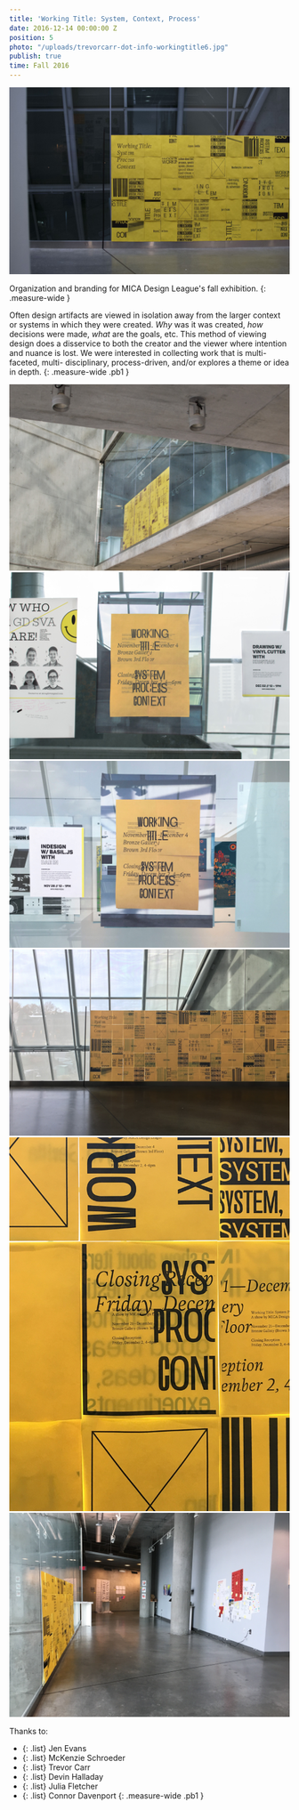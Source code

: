 ```yaml
---
title: 'Working Title: System, Context, Process'
date: 2016-12-14 00:00:00 Z
position: 5
photo: "/uploads/trevorcarr-dot-info-workingtitle6.jpg"
publish: true
time: Fall 2016
---
```


![a](/uploads/trevorcarr-dot-info-workingtitle1.jpg)

Organization and branding for MICA Design League's fall exhibition.
{: .measure-wide }

Often design artifacts are viewed in isolation away from the larger context or systems in which they were created. *Why* was it was created, *how* decisions were made, *what* are the goals, etc. This method of viewing design does a disservice to both the creator and the viewer where intention and nuance is lost. We were interested in collecting work that is multi-faceted, multi- disciplinary, process-driven, and/or explores a theme or idea in depth.
{: .measure-wide .pb1 }

![a](/uploads/trevorcarr-dot-info-workingtitle2.jpg)
![a](/uploads/trevorcarr-dot-info-workingtitle3.jpg)
![a](/uploads/trevorcarr-dot-info-workingtitle4.jpg)
![a](/uploads/trevorcarr-dot-info-workingtitle5.jpg)
![a](/uploads/trevorcarr-dot-info-workingtitle6.jpg)
![a](/uploads/trevorcarr-dot-info-workingtitle7.jpg)

Thanks to:
- {: .list} Jen Evans
- {: .list} McKenzie Schroeder
- {: .list} Trevor Carr
- {: .list} Devin Halladay
- {: .list} Julia Fletcher
- {: .list} Connor Davenport
{: .measure-wide .pb1 }
